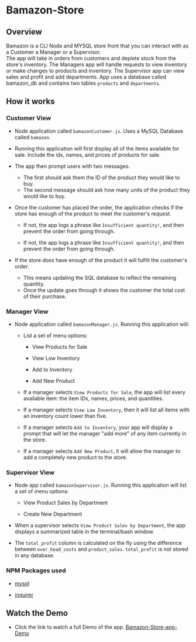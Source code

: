 
# Bamazon-Store

## Overview

Bamazon is a CLI Node and MYSQL store front that you can interact with as a Customer a Manager or a Supervisor.  
The app will take in orders from customers and deplete stock from the store's inventory.  The Managers app will handle requests to view inventory or make changes to products and inventory.  The Supervisor app can view sales and profit and add departments. App uses a database called bamazon_db and contains two tables `products` and `departments`.

## How it works

### Customer View

* Node application called `bamazonCustomer.js`. Uses a MySQL Database called `bamazon`.

* Running this application will first display all of the items available for sale. Include the ids, names, and prices of products for sale.

* The app then prompt users with two messages.

   * The first should ask them the ID of the product they would like to buy.
   * The second message should ask how many units of the product they would like to buy.

* Once the customer has placed the order, the application checks if the store has enough of the product to meet the customer's request.

   * If not, the app logs a phrase like `Insufficient quantity!`, and then prevent the order from going through.
   
   * If not, the app logs a phrase like `Insufficient quantity!`, and then prevent the order from going through.

* If the store _does_ have enough of the product it will fulfill the customer's order.
   * This means updating the SQL database to reflect the remaining quantity.
   * Once the update goes through it shows the customer the total cost of their purchase.
   
### Manager View

* Node application called `bamazonManager.js`. Running this application will:

  * List a set of menu options:

    * View Products for Sale
    
    * View Low Inventory
    
    * Add to Inventory
    
    * Add New Product

  * If a manager selects `View Products for Sale`, the app will list every available item: the item IDs, names, prices, and quantities.

  * If a manager selects `View Low Inventory`, then it will list all items with an inventory count lower than five.

  * If a manager selects `Add to Inventory`, your app will display a prompt that will let the manager "add more" of any item currently in the store.

  * If a manager selects `Add New Product`, it will allow the manager to add a completely new product to the store.

### Supervisor View

* Node app called `bamazonSupervisor.js`. Running this application will list a set of menu options:

   * View Product Sales by Department
   
   * Create New Department

* When a supervisor selects `View Product Sales by Department`, the app displays a summarized table in the terminal/bash window.

* The `total_profit` column is calculated on the fly using the difference between `over_head_costs` and `product_sales`. `total_profit` is not stored in any database.

### NPM Packages used

   * [mysql](https://www.npmjs.com/package/mysql)

   * [inquirer](https://www.npmjs.com/package/inquirer)
   
## Watch the Demo 

* Click the link to watch a full Demo of the app. [Bamazon-Store-app-Demo](https://drive.google.com/file/d/10l92vW4SYR_vJq7nfvVAFDxxpcNnxcUF/view)
